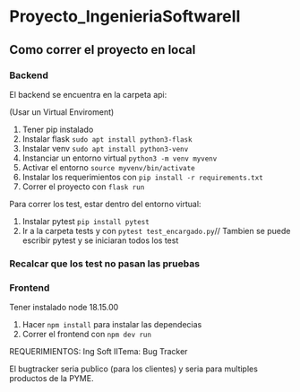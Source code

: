 # Proyecto_IngenieriaSoftwareII

## Como correr el proyecto en local

### Backend

El backend se encuentra en la carpeta api:

(Usar un Virtual Enviroment)

1. Tener pip instalado
2. Instalar flask `sudo apt install python3-flask`
3. Instalar venv  `sudo apt install python3-venv`
4. Instanciar un entorno virtual `python3 -m venv myvenv`
5. Activar el entorno `source myvenv/bin/activate`
3. Instalar los requerimientos con `pip install -r requirements.txt`
5. Correr el proyecto con `flask run`

Para correr los test, estar dentro del entorno virtual:

1. Instalar pytest `pip install pytest`
2. Ir a la carpeta tests y con `pytest test_encargado.py`// Tambien se puede escribir pytest y se iniciaran todos los test

### Recalcar que los test no pasan las pruebas 

### Frontend
Tener instalado node 18.15.00

1. Hacer `npm install` para instalar las dependecias
2. Correr  el frontend con `npm dev run`

REQUERIMIENTOS:
Ing Soft IITema: Bug Tracker

El bugtracker seria publico (para los clientes) y seria para multiples
productos de la PYME.

